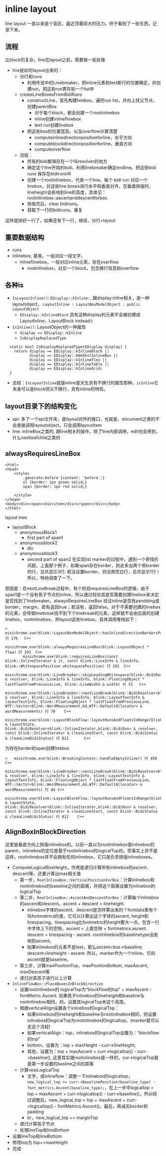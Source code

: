 # inline layout

line layout 一直以来是个盲区，最近顶着硕大的压力，终于看到了一些东西，记录下来。

## 流程
比block的复杂，line在layout之前，需要做一些处理

- line是如何layout出来的：
	- 分行和runs
		- 利用传说中的Linebreaker，把inline元素和text断行的位置确定，并创建run，把这些run寄存到一个list中
	- createLineBoxesFromBidiRuns
		- constructLine，首先构建linebox。遍历run list，并向上找父节点，创建parentBox
			- 对于每个block，都会创建一个rootinlinebox
			- inline创建inlineflowbox
			- text run创建linebox
		- 把这些box的位置宽高，以及overflow计算清楚
			- computeinlinedirectionpositionforline，水平方向
			- computeblockdirectionpositionforline，垂直方向
			- computeoverflow
	- 流程：
		- 所有的bidi都保存在一个叫resolver的地方
		- 确定这个line开始的bidi，利用linebreaker确定endline。把这些bidi runs 保存在bidiruns中
		- 创建一个rootinlinebox，代表一个line。每个 bidi run 对应一个linebox，对这些line boxes进行水平和垂直对齐。在垂直排版时，lineheight会影响到line的高度，具体见：rootinlinebox::ascentanddescentforbox.
		- 排版完后，clear bidiruns。
		- 获取下一行的bidiruns。重复

这样就排好一行了，如果还有下一行，继续，分行+layout

## 重要数据结构

- runs
- inlinebox, 基类，一般对应一段文字，
	- inlineflowbox，一般对应inline元素，存在overflow
		- rootinlinebox，对应一个block，包含换行信息和overflow


## 各种is

- `IsLayoutInline()`: `EDisplay::kInline:`, 跟display:inline相关，是一种layoutobject， `LayoutInline : LayoutBoxModelObject : public LayoutObject`
	- `EDisplay::kInlineBlock` 具有这种display的元素不会被创建成LayoutInline，LayoutBlock instead:)
- `IsInline()`: LayoutObject的一种属性
	- `display == EDisplay::kInline`
	- `IsDisplayReplacedType`
```  
  static bool IsDisplayReplacedType(EDisplay display) {
    return display == EDisplay::kInlineBlock ||
           display == EDisplay::kWebkitInlineBox ||
           display == EDisplay::kInlineFlex ||
           display == EDisplay::kInlineTable ||
           display == EDisplay::kInlineGrid;
  }
```

- 总结：`IsLayoutInline`就是inline是天生具有不换行的属性那种。`isInline`它本身可以是block但又不换行，具有inline的特性。


## layout目录下的结构变化

- api: 多了一个api文件夹，是layout对外的接口，也就是，document之类的不会直接调用layoutobject，只会调用layoutitem
- line: inlineBox之类的, 跟line相关的操作，除了line内部调用，edit也会用到，什么nextleafchild之类的


## alwaysRequiresLineBox

```
<html>
<head>
    <style>
        .generate:before {content: 'before';}
        ul {border: 1px green solid;}
        span {border: 1px red solid;}

    </style>
</head>
<body><div><span><div>item</div></span></div></body>
</html>
```

layout tree:

- layoutBlock
	- anonymousBlock1
		- first part of span1
	- anonymousblock2
		- div
	- anonymousblock3
		- second part of span2
在实现list marker的过程中，遇到一个奇怪的问题，上面那个例子，如果span存在border，则会多出两个带border的行，总共显示3行; 若没设置border，则没用空白行，总共显示1行！所以，特地调查了一下。

原因是：在nextLineBreak过程中，有个检验requiresLineBox的逻辑，由于span1是一个没有孩子节点的inline，所以通过校验其是否需要创建linebox来决定是否找到了linebreaker。alwaysRequiresLineBox 验证inline是否有pandding或border，margin，若有返回true；若没有，返回false。对于不需要创建的linebox的元素，会导致linebreak找不到下个linebreak的元素，这样就不会由后面的创建linebox，rootinlinebox，并layout这些linebox。具体调用堆栈如下：

```
>       minichrome.exe!blink::LayoutBoxModelObject::hasInlineDirectionBordersPaddingOrMargin() 行 176   C++
        minichrome.exe!blink::alwaysRequiresLineBox(blink::LayoutObject * flow) 行 193  C++
        minichrome.exe!blink::requiresLineBox(const blink::InlineIterator & it, const blink::LineInfo & lineInfo, blink::WhitespacePosition whitespacePosition) 行 201  C++
        minichrome.exe!blink::LineBreaker::skipLeadingWhitespace(blink::BidiResolver<blink::InlineIterator,blink::BidiRun> & resolver, blink::LineInfo & lineInfo, blink::FloatingObject * lastFloatFromPreviousLine, blink::LineWidth & width) 行 33   C++
        minichrome.exe!blink::LineBreaker::nextLineBreak(blink::BidiResolver<blink::InlineIterator,blink::BidiRun> & resolver, blink::LineInfo & lineInfo, blink::LayoutTextInfo & layoutTextInfo, blink::FloatingObject * lastFloatFromPreviousLine, WTF::Vector<blink::WordMeasurement,64,WTF::DefaultAllocator> & wordMeasurements) 行 70    C++
        minichrome.exe!blink::LayoutBlockFlow::layoutRunsAndFloatsInRange(blink::LineLayoutState & layoutState, blink::BidiResolver<blink::InlineIterator,blink::BidiRun> & resolver, const blink::InlineIterator & cleanLineStart, const blink::BidiStatus & cleanLineBidiStatus) 行 812       C++

```
为存在border的span创建linebox
```
>	minichrome.exe!blink::BreakingContext::handleEmptyInline() 行 450	C++
 	minichrome.exe!blink::LineBreaker::nextLineBreak(blink::BidiResolver<blink::InlineIterator,blink::BidiRun> & resolver, blink::LineInfo & lineInfo, blink::LayoutTextInfo & layoutTextInfo, blink::FloatingObject * lastFloatFromPreviousLine, WTF::Vector<blink::WordMeasurement,64,WTF::DefaultAllocator> & wordMeasurements) 行 84	C++
 	minichrome.exe!blink::LayoutBlockFlow::layoutRunsAndFloatsInRange(blink::LineLayoutState & layoutState, blink::BidiResolver<blink::InlineIterator,blink::BidiRun> & resolver, const blink::InlineIterator & cleanLineStart, const blink::BidiStatus & cleanLineBidiStatus) 行 812	C++
```


## AlignBoxInBlockDirection

这里是垂直方向上排版inlinebox的。以前一直以为rootinlinebox是inlinebox的parent，inlinebox的定位是基于rootinlinebox的logicalTop的。但事实上并不是这样，rootinlinebox并不会拥有任何inlinebox，它只是负责排版inlineboxes。

- ComputeLogicalBoxHeight，作用是递归计算所有inlinebox的ascent、descent等，还要计算出max相关值
	- 第一步，`RootInlineBox::VerticalPositionForBox`：计算inlinebox和rootinlinebox的baseline之间的距离，并把这个距离设置为inlinebox的logicalTop
	- 第二步，`RootInlineBox::AscentAndDescentForBox`：计算每个inlinebox的ascent和descent。ascent + descent = lineheight.
		- inlinebox字体的ascent、descent是怎样算出来的？fontdata里有个叫fontmetrics的类，它可以计算出这个字体的ascent, height和linespacing。linespacing比fontmetric的height要大一点，包含一行中字体上下的空隙。ascent = 上面空隙 + fontmetrics.ascent. descent =  linespacing - ascent. rootinlinebox的baselinetype会影响到ascent。
		- 如果inlinebox的元素不是text，那么ascent=box->baseline; descent=lineheight - ascent. 所以，marker作为一个inline，它的ascent就是baseline。
	- 第三步，计算maxPositionTop，maxPositionBottom, maxAscent, maxDescent等
	- 递归对其孩子进行以上计算
- `InlineFlowBox::PlaceBoxesInBlockDirection`
	- 设置rootinlinebox的 logicalTop为“blockflow的top” + maxAscent - fontMetric.Ascent. 如果孩子inlinebox的lineheight和baseline与rootinlinebox相同，则，设置其logicalTop未这个高度。
	- 根据verticalAlign设置各个inlinebox的logicalTop：
		- 如果inlinebox的lineheight和baseline与rootinlinebox相同，则设置inlinebox的logicalTop为rootinlinebox的logicaltop。(marker就可以走这个流程)
		- 如果verticalAlign：top，inlinebox的logicalTop设置为：“blockflow的top” 
		- bottom，设置为：top + maxHeight - curr->lineHeight;
		- 其他，设置为：top + maxAscent + curr->logicaltop() - curr->baseline(), 这里其实跟rootinlinebox是一样的，cur->logicalTop就是第一步设置的basline之间的距离
	- 计算newLogicalTop
		- 文字，或inlineflow：调整一下inlinebox的logicaltop，`new_logical_top += curr->BaselinePosition(baseline_type) - font_metrics.Ascent(baseline_type);`，在上一步中logcaltop = top + maxAscent + curr->logicaltop() - curr->baseline()，所以经过调整后，new_logical_top = top + maxAscent + curr->logicaltop() - fontMetrics.Ascent()。最后，再减去border和padding
		- br，new_logical_top += marginTop
	- 递归计算孩子节点
	- 处理lineTop和lineBottom
- 设置lineTop和lineBottom
- 修改top为 top+=maxHeight
- 完成
